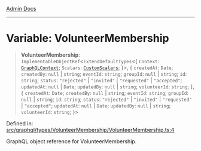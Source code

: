 [Admin Docs](/)

***

# Variable: VolunteerMembership

> **VolunteerMembership**: `ImplementableObjectRef`\<`ExtendDefaultTypes`\<\{ `Context`: [`GraphQLContext`](../../../../context/type-aliases/GraphQLContext.md); `Scalars`: [`CustomScalars`](../../../../scalars/type-aliases/CustomScalars.md); \}\>, \{ `createdAt`: `Date`; `createdBy`: `null` \| `string`; `eventId`: `string`; `groupId`: `null` \| `string`; `id`: `string`; `status`: `"rejected"` \| `"invited"` \| `"requested"` \| `"accepted"`; `updatedAt`: `null` \| `Date`; `updatedBy`: `null` \| `string`; `volunteerId`: `string`; \}, \{ `createdAt`: `Date`; `createdBy`: `null` \| `string`; `eventId`: `string`; `groupId`: `null` \| `string`; `id`: `string`; `status`: `"rejected"` \| `"invited"` \| `"requested"` \| `"accepted"`; `updatedAt`: `null` \| `Date`; `updatedBy`: `null` \| `string`; `volunteerId`: `string`; \}\>

Defined in: [src/graphql/types/VolunteerMembership/VolunteerMembership.ts:4](https://github.com/Sourya07/talawa-api/blob/583d62db9438de398bb9012a4a2617e2cb268b08/src/graphql/types/VolunteerMembership/VolunteerMembership.ts#L4)

GraphQL object reference for VolunteerMembership.
